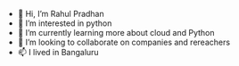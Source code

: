 - 👋 Hi, I’m Rahul Pradhan
- 👀 I’m interested in python
- 🌱 I’m currently learning more about cloud and Python
- 💞️ I’m looking to collaborate on companies and rereachers 
- 📫 I lived in Bangaluru 

<!---
rahulp0817/rahulp0817 is a ✨ special ✨ repository because its `README.md` (this file) appears on your GitHub profile.
You can click the Preview link to take a look at your changes.
--->
